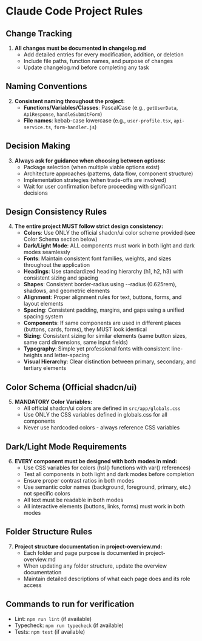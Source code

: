 # Claude Code Project Rules

## Change Tracking
1. **All changes must be documented in changelog.md**
   - Add detailed entries for every modification, addition, or deletion
   - Include file paths, function names, and purpose of changes
   - Update changelog.md before completing any task

## Naming Conventions
2. **Consistent naming throughout the project:**
   - **Functions/Variables/Classes**: PascalCase (e.g., `getUserData`, `ApiResponse`, `handleSubmitForm`)
   - **File names**: kebab-case lowercase (e.g., `user-profile.tsx`, `api-service.ts`, `form-handler.js`)

## Decision Making
3. **Always ask for guidance when choosing between options:**
   - Package selection (when multiple viable options exist)
   - Architecture approaches (patterns, data flow, component structure)
   - Implementation strategies (when trade-offs are involved)
   - Wait for user confirmation before proceeding with significant decisions

## Design Consistency Rules
4. **The entire project MUST follow strict design consistency:**
   - **Colors**: Use ONLY the official shadcn/ui color scheme provided (see Color Schema section below)
   - **Dark/Light Mode**: ALL components must work in both light and dark modes seamlessly
   - **Fonts**: Maintain consistent font families, weights, and sizes throughout the application
   - **Headings**: Use standardized heading hierarchy (h1, h2, h3) with consistent sizing and spacing
   - **Shapes**: Consistent border-radius using --radius (0.625rem), shadows, and geometric elements
   - **Alignment**: Proper alignment rules for text, buttons, forms, and layout elements
   - **Spacing**: Consistent padding, margins, and gaps using a unified spacing system
   - **Components**: If same components are used in different places (buttons, cards, forms), they MUST look identical
   - **Sizing**: Consistent sizing for similar elements (same button sizes, same card dimensions, same input fields)
   - **Typography**: Simple yet professional fonts with consistent line-heights and letter-spacing
   - **Visual Hierarchy**: Clear distinction between primary, secondary, and tertiary elements

## Color Schema (Official shadcn/ui)
5. **MANDATORY Color Variables:**
   - All official shadcn/ui colors are defined in `src/app/globals.css`
   - Use ONLY the CSS variables defined in globals.css for all components
   - Never use hardcoded colors - always reference CSS variables

## Dark/Light Mode Requirements
6. **EVERY component must be designed with both modes in mind:**
   - Use CSS variables for colors (hsl() functions with var() references)
   - Test all components in both light and dark modes before completion
   - Ensure proper contrast ratios in both modes
   - Use semantic color names (background, foreground, primary, etc.) not specific colors
   - All text must be readable in both modes
   - All interactive elements (buttons, links, forms) must work in both modes

## Folder Structure Rules
7. **Project structure documentation in project-overview.md:**
   - Each folder and page purpose is documented in project-overview.md
   - When updating any folder structure, update the overview documentation
   - Maintain detailed descriptions of what each page does and its role access

## Commands to run for verification
- Lint: `npm run lint` (if available)
- Typecheck: `npm run typecheck` (if available)
- Tests: `npm test` (if available)